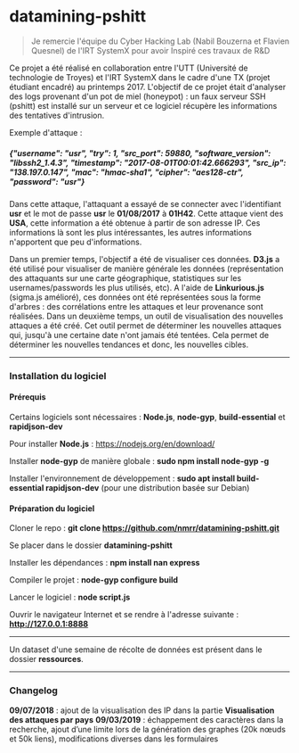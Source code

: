 # datamining-pshitt

> Je remercie l'équipe du Cyber Hacking Lab (Nabil Bouzerna et Flavien Quesnel) de l'IRT SystemX pour avoir Inspiré ces travaux de R&D

Ce projet a été réalisé en collaboration entre l'UTT (Université de technologie de Troyes) et l'IRT SystemX dans le cadre d'une TX (projet étudiant encadré) au printemps 2017. L'objectif de ce projet était d'analyser des logs provenant d'un pot de miel (honeypot) : un faux serveur SSH (pshitt) est installé sur un serveur et ce logiciel récupère les informations des tentatives d'intrusion.

Exemple d'attaque :

#####  {"username": "usr", "try": 1, "src_port": 59880, "software_version": "libssh2_1.4.3", "timestamp": "2017-08-01T00:01:42.666293", "src_ip": "138.197.0.147", "mac": "hmac-sha1", "cipher": "aes128-ctr", "password": "usr"}

Dans cette attaque, l'attaquant a essayé de se connecter avec l'identifiant **usr** et le mot de passe **usr** le **01/08/2017** à **01H42**. Cette attaque vient des **USA**, cette information a été obtenue à partir de son adresse IP. Ces informations là sont les plus intéressantes, les autres informations n'apportent que peu d'informations.

Dans un premier temps, l'objectif a été de visualiser ces données. **D3.js** a été utilisé pour visualiser de manière générale les données (représentation des attaquants sur une carte géographique, statistiques sur les usernames/passwords les plus utilisés, etc). A l'aide de **Linkurious.js** (sigma.js amélioré), ces données ont été représentées sous la forme d'arbres : des corrélations entre les attaques et leur provenance sont réalisées.
Dans un deuxième temps, un outil de visualisation des nouvelles attaques a été créé. Cet outil permet de déterminer les nouvelles attaques qui, jusqu'à une certaine date n'ont jamais été tentées. Cela permet de déterminer les nouvelles tendances et donc, les nouvelles cibles.

-----------------------------------

### Installation du logiciel

#### Prérequis 

Certains logiciels sont nécessaires :  **Node.js**, **node-gyp**, **build-essential** et **rapidjson-dev**

Pour installer **Node.js** : https://nodejs.org/en/download/

Installer **node-gyp**  de manière globale : **sudo npm install node-gyp -g**

Installer l'environnement de développement : **sudo apt install build-essential rapidjson-dev** (pour une distribution basée sur Debian)

#### Préparation du logiciel

Cloner le repo : **git clone https://github.com/nmrr/datamining-pshitt.git**

Se placer dans le dossier **datamining-pshitt**

Installer les dépendances : **npm install nan express**

Compiler le projet : **node-gyp configure build**

Lancer le logiciel : **node script.js**

Ouvrir le navigateur Internet et se rendre à l'adresse suivante : **http://127.0.0.1:8888**

-----------------------------------

Un dataset d'une semaine de récolte de données est présent dans le dossier **ressources**.

-----------------------------------

### Changelog

**09/07/2018** : ajout de la visualisation des IP dans la partie **Visualisation des attaques par pays**
**09/03/2019** : échappement des caractères dans la recherche, ajout d’une limite lors de la génération des graphes (20k nœuds et 50k liens), modifications diverses dans les formulaires
